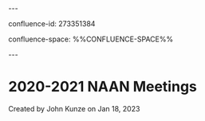 \---

confluence-id: 273351384

confluence-space: %%CONFLUENCE-SPACE%%

\---

2020-2021 NAAN Meetings
=======================

Created by John Kunze on Jan 18, 2023